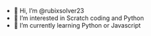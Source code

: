 - 👋 Hi, I’m @rubixsolver23
- 👀 I’m interested in Scratch coding and Python
- 🌱 I’m currently learning Python or Javascript

<!---
rubixsolver23/rubixsolver23 is a ✨ special ✨ repository because its `README.md` (this file) appears on your GitHub profile.
You can click the Preview link to take a look at your changes.
--->
